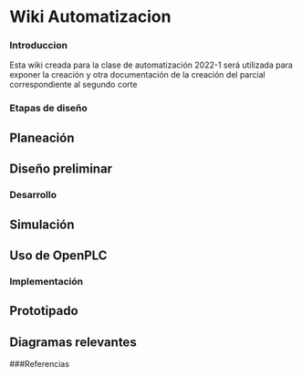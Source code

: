 # Wiki Automatizacion
### Introduccion

Esta wiki creada para la clase de automatización 2022-1 será utilizada para exponer la creación y otra documentación de la creación del parcial correspondiente al segundo corte

### Etapas de diseño
## Planeación 
## Diseño preliminar 

### Desarrollo
## Simulación
## Uso de OpenPLC

### Implementación 
## Prototipado 
## Diagramas relevantes

###Referencias
